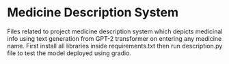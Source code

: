 # Medicine Description System
Files related to project medicine description system which depicts medicinal info using text generation from GPT-2 transformer on entering any medicine name. 
First install all libraries inside requirements.txt then run description.py file to test the model deployed using gradio.


